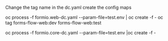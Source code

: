 Change the tag name in the dc.yaml
create the config maps


oc process -f formio.web-dc.yaml --param-file=test.env | oc create -f -
oc tag forms-flow-web:dev forms-flow-web:test


oc process -f formio.core-dc.yaml --param-file=test.env |oc create -f -
